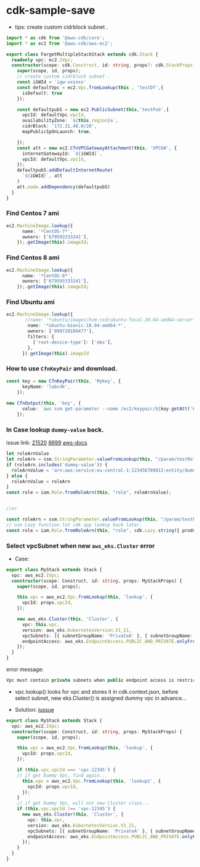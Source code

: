 # cdk-sample-save



- tips: create custom cidrblock subnet .
```typescript
import * as cdk from '@aws-cdk/core';
import * as ec2 from '@aws-cdk/aws-ec2';

export class FargetMultipleStackStack extends cdk.Stack {
  readonly vpc: ec2.IVpc;
  constructor(scope: cdk.Construct, id: string, props?: cdk.StackProps) {
    super(scope, id, props);
    // create custom cidrblock subnet .
    const iGWId = 'igw-xxxxxx'
    const defaultVpc = ec2.Vpc.fromLookup(this , 'testDf',{
      isDefault: true
    });

    const defaultpubS = new ec2.PublicSubnet(this,'testPub',{
      vpcId: defaultVpc.vpcId,
      availabilityZone: `${this.region}a`,
      cidrBlock: '172.31.48.0/20',
      mapPublicIpOnLaunch: true,

    });
    const att = new ec2.CfnVPCGatewayAttachment(this, 'VPCGW', {
      internetGatewayId: `${iGWId}`,
      vpcId: defaultVpc.vpcId,
    });
    defaultpubS.addDefaultInternetRoute(
      `${iGWId}`, att
    )
    att.node.addDependency(defaultpubS)
  }
}

```

### Find Centos 7 ami
```typescript
ec2.MachineImage.lookup({
      name: '*CentOS-7*',
      owners: ['679593333241'],
    });.getImage(this).imageId;
```
### Find Centos 8 ami
```typescript
ec2.MachineImage.lookup({
      name: '*CentOS-8*',
      owners: ['679593333241'],
    });.getImage(this).imageId;
```


### Find Ubuntu ami
```typescript
ec2.MachineImage.lookup({
       //name: '*ubuntu/images/hvm-ssd/ubuntu-focal-20.04-amd64-server*',
        name: '*ubuntu-bionic-18.04-amd64-*',
        owners: ['099720109477'],
        filters: {
          ['root-device-type']: ['ebs'],
        },
      }).getImage(this).imageId
```


### How to use `CfnKeyPair` and download.
```ts
const key = new CfnKeyPair(this, 'Mykey', {
      keyName: 'labcdk',
    });
    
new CfnOutput(this, 'key', {
      value: `aws ssm get-parameter --name /ec2/keypair/${key.getAtt('KeyPairId')} --region ${this.region} --with-decryption --query 'Parameter."Value"' --output text > ${key.keyName}.pem`,
    });
```

### In Case lookup `dummy-value` back.
issue link:
[21520](https://github.com/aws/aws-cdk/pull/21520)
[8699](https://github.com/aws/aws-cdk/issues/8699#issuecomment-976159825)
[aws-docs](https://docs.aws.amazon.com/cdk/api/v2/docs/aws-cdk-lib.aws_ssm-readme.html#lookup-existing-parameters)
```ts
let roleArnValue
let roleArn = ssm.StringParameter.valueFromLookup(this, "/param/testRoleArn");
if (roleArn.includes('dummy-value')) {
  roleArnValue = 'arn:aws:service:eu-central-1:123456789012:entity/dummy-value';
} else {
  roleArnValue = roleArn
}
const role = iam.Role.fromRoleArn(this, "role", roleArnValue);


//or

const roleArn = ssm.StringParameter.valueFromLookup(this, "/param/testRoleArn");
// use Lazy function let cdk app lookup back later.
const role = iam.Role.fromRoleArn(this, "role", cdk.Lazy.string({ produce: () => roleArn }));

```


### Select vpcSubnet when new `aws_eks.Cluster` error
- Case:
```ts
export class MyStack extends Stack {
  vpc: aws_ec2.IVpc;
  constructor(scope: Construct, id: string, props: MyStackProps) {
    super(scope, id, props);

    this.vpc = aws_ec2.Vpc.fromLookup(this, 'lookup', {
      vpcId: props.vpcId,
    });

    new aws_eks.Cluster(this, 'Cluster', {
      vpc: this.vpc,
      version: aws_eks.KubernetesVersion.V1_21,
      vpcSubnets: [{ subnetGroupName: 'PrivateA' }, { subnetGroupName: 'Public' }],
      endpointAccess: aws_eks.EndpointAccess.PUBLIC_AND_PRIVATE.onlyFrom('1.2.3.4/32'),
    });
  }
}
```
error message:
```ts
Vpc must contain private subnets when public endpoint access is restricted
```
- vpc.lookup() looks for vpc and stores it in cdk.context.json, before select subnet, new eks.Cluster() is assigned dummy vpc in advance...


- Solution: [iussue](https://github.com/aws/aws-cdk/issues/19425)
```ts
export class MyStack extends Stack {
  vpc: aws_ec2.IVpc;
  constructor(scope: Construct, id: string, props: MyStackProps) {
    super(scope, id, props);

    this.vpc = aws_ec2.Vpc.fromLookup(this, 'lookup', {
      vpcId: props.vpcId,
    });

    if (this.vpc.vpcId === 'vpc-12345') {
    // if get Dummy Vpc, find again...
      this.vpc = aws_ec2.Vpc.fromLookup(this, 'lookup2', {
        vpcId: props.vpcId,
      });
    }
    // if get Dummy Vpc, will not new Cluster class...
    if (this.vpc.vpcId !== 'vpc-12345') {
      new aws_eks.Cluster(this, 'Cluster', {
        vpc: this.vpc,
        version: aws_eks.KubernetesVersion.V1_21,
        vpcSubnets: [{ subnetGroupName: 'PrivateA' }, { subnetGroupName: 'Public' }],
        endpointAccess: aws_eks.EndpointAccess.PUBLIC_AND_PRIVATE.onlyFrom('1.2.3.4/32'),
      });
    }
  }
}
```
